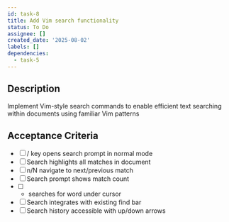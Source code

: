 ```yaml
---
id: task-8
title: Add Vim search functionality
status: To Do
assignee: []
created_date: '2025-08-02'
labels: []
dependencies:
  - task-5
---
```


## Description

Implement Vim-style search commands to enable efficient text searching within documents using familiar Vim patterns

## Acceptance Criteria

- [ ] / key opens search prompt in normal mode
- [ ] Search highlights all matches in document
- [ ] n/N navigate to next/previous match
- [ ] Search prompt shows match count
- [ ] * searches for word under cursor
- [ ] Search integrates with existing find bar
- [ ] Search history accessible with up/down arrows
